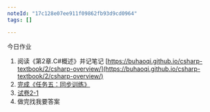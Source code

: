 ```yaml
---
noteId: "17c128e07ee911f09862fb93d9cd0964"
tags: []

---
```


今日作业

1. 阅读《第2章.C#概述》并记笔记 [https://buhaoqi.github.io/csharp-textbook/2/csharp-overview/](https://buhaoqi.github.io/csharp-textbook/2/csharp-overview/)
2. [完成《任务五：同步训练》](https://buhaoqi.github.io/csharp-textbook/2/simple-csharp-program/)
3. [试卷2-1](https://buhaoqi.github.io/csharp-textbook/2/exam-paper-1/) 
4. 做完找我要答案